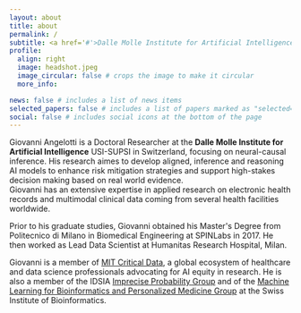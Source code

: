 ```yaml
---
layout: about
title: about
permalink: /
subtitle: <a href='#'>Dalle Molle Institute for Artificial Intelligence | MIT Critical Data </a> 
profile:
  align: right
  image: headshot.jpeg
  image_circular: false # crops the image to make it circular
  more_info: 

news: false # includes a list of news items
selected_papers: false # includes a list of papers marked as "selected={true}"
social: false # includes social icons at the bottom of the page
---
```


Giovanni Angelotti is a Doctoral Researcher at the __Dalle Molle Institute for Artificial Intelligence__ USI-SUPSI in Switzerland, focusing on neural-causal inference.
His research aimes to develop aligned, inference and reasoning AI models to enhance risk mitigation strategies and support high-stakes decision making based on real world evidence.  
Giovanni has an extensive expertise in applied research on electronic health records and multimodal clinical data coming from several health facilities worldwide.

Prior to his graduate studies, Giovanni obtained his Master's Degree from Politecnico di Milano in Biomedical Engineering at SPINLabs in 2017. He then worked as Lead Data Scientist at Humanitas Research Hospital, Milan. 

Giovanni is a member of [MIT Critical Data](https://criticaldata.mit.edu/), a global ecosystem of healthcare and data science professionals advocating for AI equity in research. He is also a member of the IDSIA [Imprecise Probability Group](https://ipg.idsia.ch/) and of the [Machine Learning for Bioinformatics and Personalized Medicine Group](https://www.sib.swiss/directory/group/machine-learning-for-bioinformatics-and-personalised-medicine) at the Swiss Institute of Bioinformatics.
